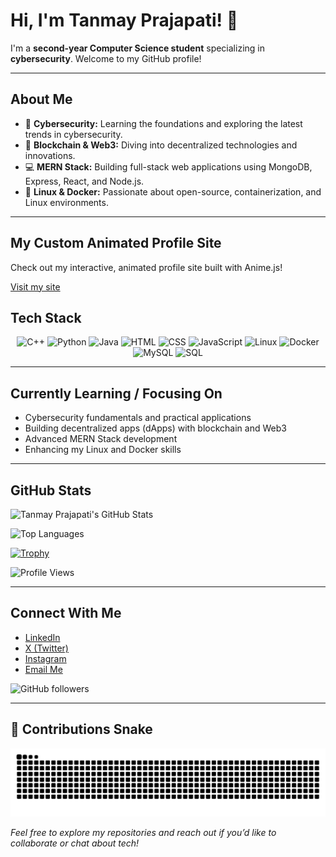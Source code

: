 # Hi, I'm Tanmay Prajapati! 👋

I'm a **second-year Computer Science student** specializing in **cybersecurity**. Welcome to my GitHub profile!

---

## About Me

- 🔐 **Cybersecurity:** Learning the foundations and exploring the latest trends in cybersecurity.
- 🔗 **Blockchain & Web3:** Diving into decentralized technologies and innovations.
- 💻 **MERN Stack:** Building full-stack web applications using MongoDB, Express, React, and Node.js.
- 🐧 **Linux & Docker:** Passionate about open-source, containerization, and Linux environments.

---
## My Custom Animated Profile Site

Check out my interactive, animated profile site built with Anime.js!

[Visit my site](https://TANMAYPRAJAPATI33.github.io/)


## Tech Stack

<p align="center">
  <img src="https://cdn.jsdelivr.net/gh/devicons/devicon/icons/cplusplus/cplusplus-original.svg" width="40" height="40" alt="C++" />
  <img src="https://cdn.jsdelivr.net/gh/devicons/devicon/icons/python/python-original.svg" width="40" height="40" alt="Python" />
  <img src="https://cdn.jsdelivr.net/gh/devicons/devicon/icons/java/java-original.svg" width="40" height="40" alt="Java" />
  <img src="https://cdn.jsdelivr.net/gh/devicons/devicon/icons/html5/html5-original.svg" width="40" height="40" alt="HTML" />
  <img src="https://cdn.jsdelivr.net/gh/devicons/devicon/icons/css3/css3-original.svg" width="40" height="40" alt="CSS" />
  <img src="https://cdn.jsdelivr.net/gh/devicons/devicon/icons/javascript/javascript-original.svg" width="40" height="40" alt="JavaScript" />
  <img src="https://cdn.jsdelivr.net/gh/devicons/devicon/icons/linux/linux-original.svg" width="40" height="40" alt="Linux" />
  <img src="https://cdn.jsdelivr.net/gh/devicons/devicon/icons/docker/docker-original.svg" width="40" height="40" alt="Docker" />
  <img src="https://cdn.jsdelivr.net/gh/devicons/devicon/icons/mysql/mysql-original.svg" width="40" height="40" alt="MySQL" />
  <img src="https://cdn.jsdelivr.net/gh/devicons/devicon/icons/microsoftsqlserver/microsoftsqlserver-original.svg" width="40" height="40" alt="SQL" />
</p>

---

## Currently Learning / Focusing On

- Cybersecurity fundamentals and practical applications
- Building decentralized apps (dApps) with blockchain and Web3
- Advanced MERN Stack development
- Enhancing my Linux and Docker skills


---


## GitHub Stats

![Tanmay Prajapati's GitHub Stats](https://github-readme-stats.vercel.app/api?username=TANMAYPRAJAPATI33&show_icons=true&theme=radical)

![Top Languages](https://github-readme-stats.vercel.app/api/top-langs/?username=TANMAYPRAJAPATI33&layout=compact&theme=radical)

[![Trophy](https://github-profile-trophy.vercel.app/?username=TANMAYPRAJAPATI33&theme=onedark)](https://github.com/ryo-ma/github-profile-trophy)

![Profile Views](https://hits.seeyoufarm.com/api/count/incr/badge.svg?url=https://github.com/TANMAYPRAJAPATI33/&title=Profile%20Views)

---

## Connect With Me

- [LinkedIn](https://www.linkedin.com/in/tanmay-prajapati-16a4a628b/)
- [X (Twitter)](https://x.com/Tanmay_330)
- [Instagram](https://www.instagram.com/_tanmay_33)
- [Email Me](mailto:tanmayprajapati190@gmail.com)

![GitHub followers](https://img.shields.io/github/followers/TANMAYPRAJAPATI33?style=social)

---

## 🐍 Contributions Snake
![Contribution Snake](./dist/snake.svg)

*Feel free to explore my repositories and reach out if you’d like to collaborate or chat about tech!*
